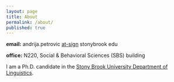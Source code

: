 ```yaml
---
layout: page
title: About
permalink: /about/
published: true
---
```


<strong>email:</strong> andrija.petrovic <a href="https://web.archive.org/web/20170701141639/https://openmap.bbn.com/~tomlinso/ray/firstemailframe.html">at-sign</a> stonybrook edu <!--(<em>contact for full CV</em>)-->

<strong>office:</strong> N220, Social &amp; Behavioral Sciences (SBS) building

I am a Ph.D. candidate in the <a href="https://linguistics.stonybrook.edu/">Stony Brook University Department of Linguistics</a>.
